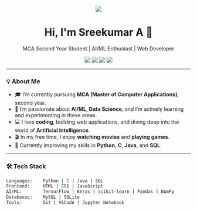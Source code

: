 <!-- Profile README Template -->

<p align="center">
  <img src="https://readme-typing-svg.herokuapp.com/?lines=Hello+There!+I'm+Sreekumar+A.;MCA+Student+|+AI%2FML+Enthusiast+|+Web+Developer&center=true&width=500&height=45" />
</p>

<h1 align="center">Hi, I'm Sreekumar A 👋</h1>
<p align="center">
  MCA Second Year Student | AI/ML Enthusiast | Web Developer
</p>

<p align="center">
  <a href="https://github.com/sreekumara"><img src="https://img.shields.io/github/followers/sreekumara?label=Follow&style=social"></a>
  <a href="https://www.linkedin.com/in/sreekumara"><img src="https://img.shields.io/badge/-LinkedIn-blue?style=flat-square&logo=linkedin"></a>
  <a href="https://www.hackerrank.com/sreekumara"><img src="https://img.shields.io/badge/-HackerRank-green?style=flat-square&logo=hackerrank&logoColor=white"></a>
  <a href="https://leetcode.com/sreekumara"><img src="https://img.shields.io/badge/-LeetCode-yellow?style=flat-square&logo=leetcode&logoColor=white"></a>
</p>

---

### 💡 About Me

- 🎓 I’m currently pursuing **MCA (Master of Computer Applications)**, second year.
- 🌱 I’m passionate about **AI/ML, Data Science**, and I’m actively learning and experimenting in these areas.
- 💻 I love **coding**, building web applications, and diving deep into the world of **Artificial Intelligence**.
- 🎬 In my free time, I enjoy **watching movies** and **playing games**.
- 🔧 Currently improving my skills in **Python**, **C**, **Java**, and **SQL**.

---

### 🛠️ Tech Stack

```bash
Languages:    Python | C | Java | SQL
Frontend:     HTML | CSS | JavaScript
AI/ML:        TensorFlow | Keras | scikit-learn | Pandas | NumPy
Databases:    MySQL | SQLite
Tools:        Git | VSCode | Jupyter Notebook
